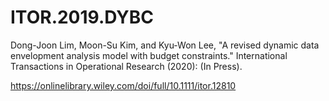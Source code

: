 # ITOR.2019.DYBC
Dong-Joon Lim, Moon-Su Kim, and Kyu-Won Lee, "A revised dynamic data envelopment analysis model with budget constraints." International Transactions in Operational Research (2020): (In Press).


https://onlinelibrary.wiley.com/doi/full/10.1111/itor.12810
